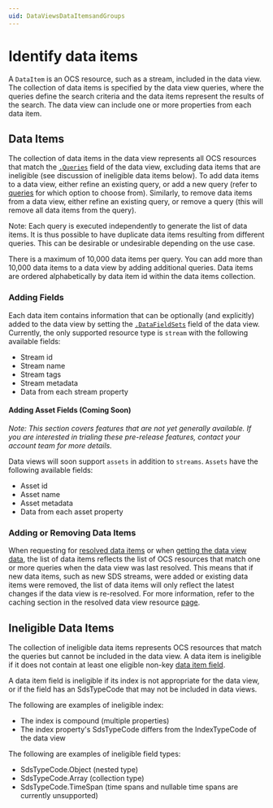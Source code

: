 ```yaml
---
uid: DataViewsDataItemsandGroups
---
```


# Identify data items

A `DataItem` is an OCS resource, such as a stream, included in the data view. The collection of data items is specified by the data view queries, where the queries define the search criteria and the data items represent the results of the search. The data view can include one or more properties from each data item.


## Data Items

The collection of data items in the data view represents all OCS resources that match the [`.Queries`](xref:DataViewsQueries) field of the data view, excluding data items that are ineligible (see discussion of ineligible data items below). To add data items to a data view, either refine an existing query, or add a new query (refer to [queries](xref:DataViewsQueries) for which option to choose from). Similarly, to remove data items from a data view, either refine an existing query, or remove a query (this will remove all data items from the query).

Note: Each query is executed independently to generate the list of data items. It is thus possible to have duplicate data items resulting from different queries. This can be desirable or undesirable depending on the use case.

There is a maximum of 10,000 data items per query. You can add more than 10,000 data items to a data view by adding additional queries. Data items are ordered alphabetically by data item id within the data items collection.

### Adding Fields
Each data item contains information that can be optionally (and explicitly) added to the data view by setting the [`.DataFieldSets`](xref:DataViewsFieldSets) field of the data view. Currently, the only supported resource type is `stream` with the following available fields:
* Stream id
* Stream name
* Stream tags
* Stream metadata
* Data from each stream property

#### Adding Asset Fields (Coming Soon)
*Note: This section covers features that are not yet generally available. If you are interested in trialing these pre-release features, contact your account team for more details.*

Data views will soon support `assets` in addition to `streams`. `Assets` have the following available fields:
* Asset id
* Asset name
* Asset metadata
* Data from each asset property

### Adding or Removing Data Items
When requesting for [resolved data items](xref:ResolvedDataViewAPI) or when [getting the data view data](xref:DataViewsDataAPI), the list of data items reflects the list of OCS resources that match one or more queries when the data view was last resolved. This means that if new data items, such as new SDS streams, were added or existing data items were removed, the list of data items will only reflect the latest changes if the data view is re-resolved. For more information, refer to the caching section in the resolved data view resource [page](xref:ResolvedDataView).


## Ineligible Data Items
The collection of ineligible data items represents OCS resources that match the queries but cannot be included in the data view. A data item is ineligible if it does not contain at least one eligible non-key [data item field](xref:ResolvedDataView#dataitemfield).

A data item field is ineligible if its index is not appropriate for the data view, or if the field has an SdsTypeCode that may not be included in data views.

The following are examples of ineligible index:

* The index is compound (multiple properties)
* The index property's SdsTypeCode differs from the IndexTypeCode of the data view

The following are examples of ineligible field types:

* SdsTypeCode.Object (nested type)
* SdsTypeCode.Array (collection type)
* SdsTypeCode.TimeSpan (time spans and nullable time spans are currently unsupported)
